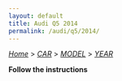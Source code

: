 ```yaml
---
layout: default
title: Audi Q5 2014
permalink: /audi/q5/2014/
---
```

[*Home*](/) > [*CAR*](/car/) > [*MODEL*](/car/model/) > [*YEAR*](/car/model/year/)

**Follow the instructions**